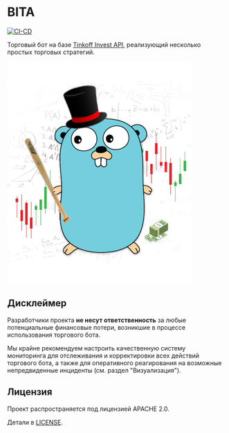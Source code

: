 # BITA

[![CI-CD](https://github.com/elkopass/BITA/actions/workflows/main.yml/badge.svg)](https://github.com/elkopass/BITA/actions/workflows/main.yml)

Торговый бот на базе [Tinkoff Invest API](https://github.com/Tinkoff/investAPI),
реализующий несколько простых торговых стратегий.

![TradeBot logo](assets/logo.png)

## Дисклеймер

Разработчики проекта **не несут ответственность** за любые потенциальные
финансовые потери, возникшие в процессе использования торгового бота.

Мы крайне рекомендуем настроить качественную систему мониторинга для
отслеживания и корректировки всех действий торгового бота, а также для 
оперативного реагирования на возможные непредвиденные инциденты 
(см. раздел "Визуализация").

## Лицензия

Проект распространяется под лицензией APACHE 2.0.

Детали в [LICENSE](https://github.com/elkopass/BITA/blob/main/LICENSE).
